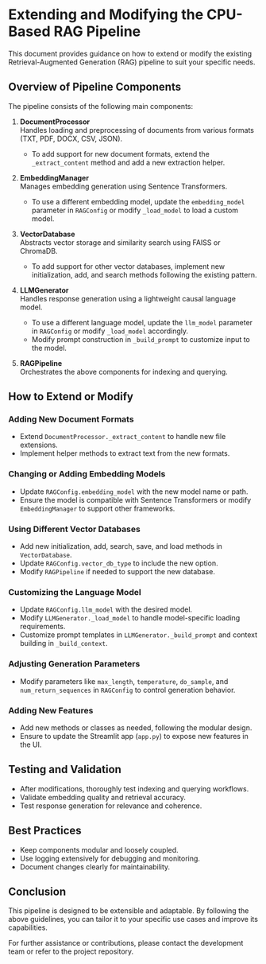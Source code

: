 # Extending and Modifying the CPU-Based RAG Pipeline

This document provides guidance on how to extend or modify the existing Retrieval-Augmented Generation (RAG) pipeline to suit your specific needs.

## Overview of Pipeline Components

The pipeline consists of the following main components:

1. **DocumentProcessor**  
   Handles loading and preprocessing of documents from various formats (TXT, PDF, DOCX, CSV, JSON).  
   - To add support for new document formats, extend the `_extract_content` method and add a new extraction helper.

2. **EmbeddingManager**  
   Manages embedding generation using Sentence Transformers.  
   - To use a different embedding model, update the `embedding_model` parameter in `RAGConfig` or modify `_load_model` to load a custom model.

3. **VectorDatabase**  
   Abstracts vector storage and similarity search using FAISS or ChromaDB.  
   - To add support for other vector databases, implement new initialization, add, and search methods following the existing pattern.

4. **LLMGenerator**  
   Handles response generation using a lightweight causal language model.  
   - To use a different language model, update the `llm_model` parameter in `RAGConfig` or modify `_load_model` accordingly.  
   - Modify prompt construction in `_build_prompt` to customize input to the model.

5. **RAGPipeline**  
   Orchestrates the above components for indexing and querying.

## How to Extend or Modify

### Adding New Document Formats

- Extend `DocumentProcessor._extract_content` to handle new file extensions.  
- Implement helper methods to extract text from the new formats.

### Changing or Adding Embedding Models

- Update `RAGConfig.embedding_model` with the new model name or path.  
- Ensure the model is compatible with Sentence Transformers or modify `EmbeddingManager` to support other frameworks.

### Using Different Vector Databases

- Add new initialization, add, search, save, and load methods in `VectorDatabase`.  
- Update `RAGConfig.vector_db_type` to include the new option.  
- Modify `RAGPipeline` if needed to support the new database.

### Customizing the Language Model

- Update `RAGConfig.llm_model` with the desired model.  
- Modify `LLMGenerator._load_model` to handle model-specific loading requirements.  
- Customize prompt templates in `LLMGenerator._build_prompt` and context building in `_build_context`.

### Adjusting Generation Parameters

- Modify parameters like `max_length`, `temperature`, `do_sample`, and `num_return_sequences` in `RAGConfig` to control generation behavior.

### Adding New Features

- Add new methods or classes as needed, following the modular design.  
- Ensure to update the Streamlit app (`app.py`) to expose new features in the UI.

## Testing and Validation

- After modifications, thoroughly test indexing and querying workflows.  
- Validate embedding quality and retrieval accuracy.  
- Test response generation for relevance and coherence.

## Best Practices

- Keep components modular and loosely coupled.  
- Use logging extensively for debugging and monitoring.  
- Document changes clearly for maintainability.

## Conclusion

This pipeline is designed to be extensible and adaptable. By following the above guidelines, you can tailor it to your specific use cases and improve its capabilities.

For further assistance or contributions, please contact the development team or refer to the project repository.
